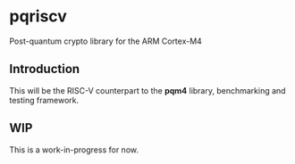 # pqriscv
Post-quantum crypto library for the ARM Cortex-M4

## Introduction

This will be the RISC-V counterpart to the **pqm4** library, benchmarking and
testing framework.

## WIP

This is a work-in-progress for now.
